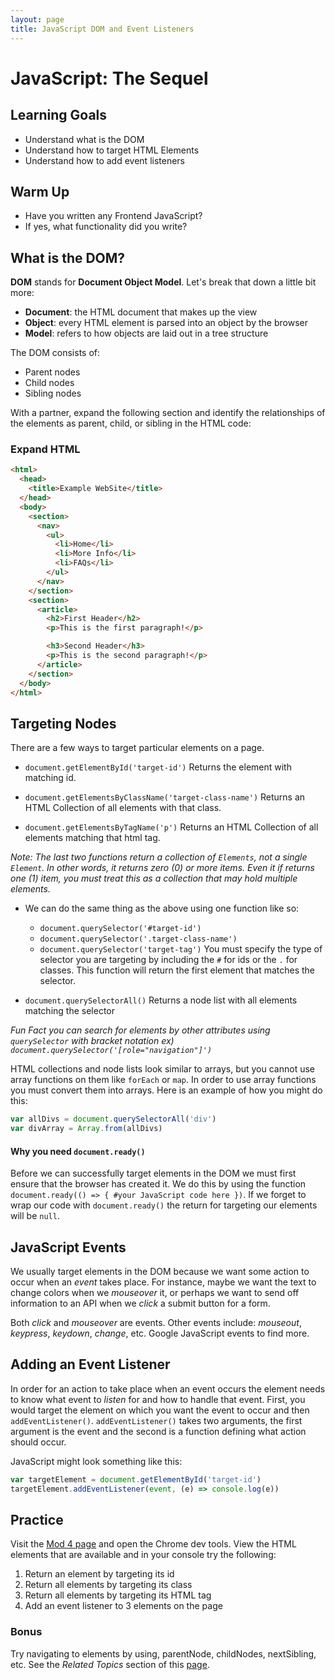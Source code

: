 ```yaml
---
layout: page
title: JavaScript DOM and Event Listeners
---
```


# JavaScript: The Sequel

## Learning Goals

- Understand what is the DOM
- Understand how to target HTML Elements
- Understand how to add event listeners

## Warm Up

- Have you written any Frontend JavaScript?
- If yes, what functionality did you write?

## What is the DOM?

**DOM** stands for **Document Object Model**. Let's break that down a little bit more:

- **Document**: the HTML document that makes up the view
- **Object**: every HTML element is parsed into an object by the browser
- **Model**: refers to how objects are laid out in a tree structure

The DOM consists of:
  * Parent nodes
  * Child nodes
  * Sibling nodes

With a partner, expand the following section and identify the relationships of the elements as parent, child, or sibling in the HTML code:

<section class='answer' markdown='1'>

### Expand HTML

```html
<html>
  <head>
    <title>Example WebSite</title>
  </head>
  <body>
    <section>
      <nav>
        <ul>
          <li>Home</li>
          <li>More Info</li>
          <li>FAQs</li>
        </ul>
      </nav>
    </section>
    <section>
      <article>
        <h2>First Header</h2>
        <p>This is the first paragraph!</p>

        <h3>Second Header</h3>
        <p>This is the second paragraph!</p>
      </article>
    </section>
  </body>
</html>
```
</section>

## Targeting Nodes

There are a few ways to target particular elements on a page.

- `document.getElementById('target-id')`
  Returns the element with matching id.

- `document.getElementsByClassName('target-class-name')`
  Returns an HTML Collection of all elements with that class.

- `document.getElementsByTagName('p')`
  Returns an HTML Collection of all elements matching that html tag.

_Note: The last two functions return a collection of `Elements`, not a single `Element`. In other words, it returns zero (0) or more items. Even it if returns one (1) item, you must treat this as a collection that may hold multiple elements._

- We can do the same thing as the above using one function like so:
    - `document.querySelector('#target-id')`
    - `document.querySelector('.target-class-name')`
    - `document.querySelector('target-tag')`
  You must specify the type of selector you are targeting by including the `#` for ids or the `.` for classes.
  This function will return the first element that matches the selector.

- `document.querySelectorAll()`
  Returns a node list with all elements matching the selector

_Fun Fact you can search for elements by other attributes using `querySelector` with bracket notation ex) `document.querySelector('[role="navigation"]')`_

HTML collections and node lists look similar to arrays, but you cannot use array functions on them like `forEach` or `map`. In order to use array functions you must convert them into arrays. Here is an example of how you might do this:

```javascript
var allDivs = document.querySelectorAll('div')
var divArray = Array.from(allDivs)
```

#### Why you need `document.ready()`

Before we can successfully target elements in the DOM we must first ensure that the browser has created it. We do this by using the function `document.ready(() => { #your JavaScript code here })`.
If we forget to wrap our code with `document.ready()` the return for targeting our elements will be `null`.

## JavaScript Events

We usually target elements in the DOM because we want some action to occur when an _event_ takes place. For instance, maybe we want the text to change colors when we _mouseover_ it, or perhaps we want to send off information to an API when we _click_ a submit button for a form.

Both _click_ and _mouseover_ are events. Other events include: _mouseout_, _keypress_, _keydown_, _change_, etc. Google JavaScript events to find more.

## Adding an Event Listener

In order for an action to take place when an event occurs the element needs to know what event to _listen_ for and how to handle that event. First, you would target the element on which you want the event to occur and then `addEventListener()`. `addEventListener()` takes two arguments, the first argument is the event and the second is a function defining what action should occur.

JavaScript might look something like this:

```javascript
var targetElement = document.getElementById('target-id')
targetElement.addEventListener(event, (e) => console.log(e))
```

## Practice

Visit the [Mod 4 page](https://launch.turing.edu/module4/) and open the Chrome dev tools. View the HTML elements that are available and in your console try the following:

  1. Return an element by targeting its id
  2. Return all elements by targeting its class
  3. Return all elements by targeting its HTML tag
  4. Add an event listener to 3 elements on the page

### Bonus

Try navigating to elements by using, parentNode, childNodes, nextSibling, etc. See the _Related Topics_ section of this [page](https://developer.mozilla.org/en-US/docs/Web/API/Node/childNodes).